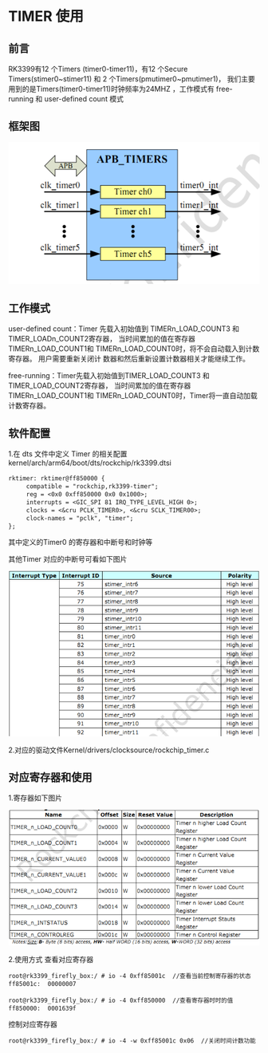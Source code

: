 # TIMER 使用

## 前言

RK3399有12 个Timers (timer0-timer11)，有12 个Secure
Timers(stimer0~stimer11) 和 2 个Timers(pmutimer0~pmutimer1)， 我们主要
用到的是Timers(timer0-timer11)时钟频率为24MHZ ，工作模式有 free-
running 和 user-defined count 模式

## 框架图

![time1](./timer1.png)

## 工作模式

user-defined count：Timer 先载入初始值到 TIMERn_LOAD_COUNT3 和
TIMER_LOADn_COUNT2寄存器， 当时间累加的值在寄存器TIMERn_LOAD_COUNT1和
TIMERn_LOAD_COUNT0时，将不会自动载入到计数寄存器。 用户需要重新关闭计
数器和然后重新设置计数器相关才能继续工作。

free-running：Timer先载入初始值到TIMER_LOAD_COUNT3 和
TIMER_LOAD_COUNT2寄存器， 当时间累加的值在寄存器TIMERn_LOAD_COUNT1和
TIMERn_LOAD_COUNT0时，Timer将一直自动加载计数寄存器。

## 软件配置

1.在 dts 文件中定义 Timer 的相关配置
kernel/arch/arm64/boot/dts/rockchip/rk3399.dtsi

	rktimer: rktimer@ff850000 {
		 compatible = "rockchip,rk3399-timer";
		 reg = <0x0 0xff850000 0x0 0x1000>;
		 interrupts = <GIC_SPI 81 IRQ_TYPE_LEVEL_HIGH 0>;
		 clocks = <&cru PCLK_TIMER0>, <&cru SCLK_TIMER00>;
		 clock-names = "pclk", "timer";
	};

其中定义的Timer0 的寄存器和中断号和时钟等

其他Timer 对应的中断号可看如下图片

![timer2](./timer2.png)

2.对应的驱动文件Kernel/drivers/clocksource/rockchip_timer.c

## 对应寄存器和使用

1.寄存器如下图片

![timer3](./timer3.png)

2.使用方式 查看对应寄存器

	root@rk3399_firefly_box:/ # io -4 0xff85001c  //查看当前控制寄存器的状态
	ff85001c:  00000007

	root@rk3399_firefly_box:/ # io -4 0xff850000  //查看寄存器时时的值
	ff850000:  0001639f

控制对应寄存器

	root@rk3399_firefly_box:/ # io -4 -w 0xff85001c 0x06  //关闭时间计数功能
